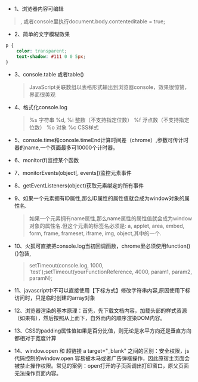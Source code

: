 - 1、浏览器内容可编辑
> <html contenteditable>, 或者console里执行document.body.contenteditable = true;


- 2、简单的文字模糊效果
```css
p {
    color: transparent;
    text-shadow: #111 0 0 5px;
}
```


- 3、console.table 或者table()

    > JavaScript关联数组以表格形式输出到浏览器console，效果很惊赞，界面很美观


- 4、格式化console.log

    > %s	字符串
    %d, %i	整数（不支持指定位数）
    %f	浮点数（不支持指定位数）
    %o	对象
    %c	CSS样式


- 5、console.time和conosle.timeEnd计算时间差（chrome）,参数可传计时器的name,一个页面最多可10000个计时器。


- 6、monitor(f)监控某个函数  


- 7、monitorEvents(object[, events])监控元素事件  


- 8、getEventListeners(object)获取元素绑定的所有事件


- 9、如果一个元素拥有ID属性,那么ID属性的属性值就会成为window对象的属性名.
    > 如果一个元素拥有name属性,那么name属性的属性值就会成为window对象的属性名.但这个元素的标签名必须是: a, applet, area, embed, form, frame, frameset, iframe, img, object,其中的一个.

- 10、火狐可直接把console.log当初回调函数，chrome里必须使用function(){}包装,
    > setTimeout(console.log, 1000, 'test');setTimeout(yourFunctionReference, 4000, param1, param2, paramN);

- 11、javascript中不可以直接使用【下标方式】修改字符串内容,原因使用下标访问时，只是临时创建的array对象


- 12、浏览器渲染的基本原理：首先，先下载文档内容，加载头部的样式资源（如果有），然后按照从上而下，自外而内的顺序渲染DOM内容。

- 13、CSS的padding属性值如果是百分比值，则无论是水平方向还是垂直方向都相对于宽度计算

- 14、window.open 和 超链接 a target="_blank" 之间的区别：安全权限，js代码控制的window.open 容易被木马或者广告弹框操作，因此原宿主页面会被禁止操作权限。常见的案例：open打开的子页面调出打印窗口，原父页面无法操作页面内容。
